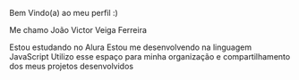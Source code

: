 Bem Vindo(a) ao meu perfil :)

Me chamo João Victor Veiga Ferreira

Estou estudando no Alura
Estou me desenvolvendo na linguagem JavaScript
Utilizo esse espaço para minha organização e compartilhamento dos meus projetos desenvolvidos
